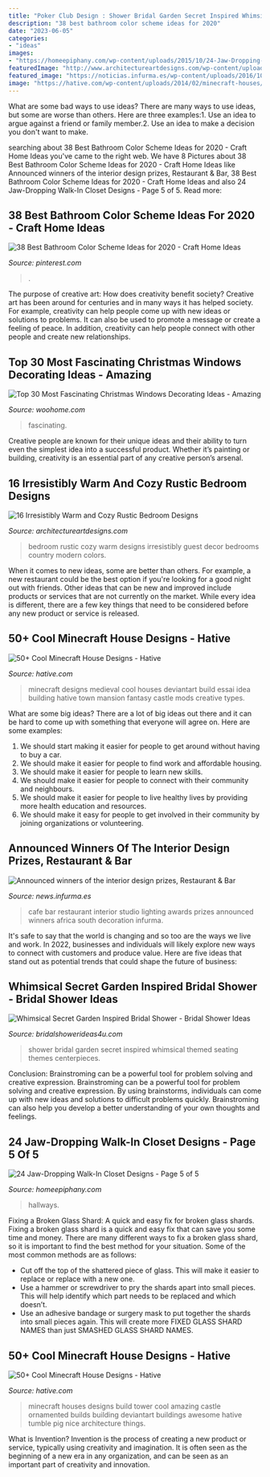 ```yaml
---
title: "Poker Club Design : Shower Bridal Garden Secret Inspired Whimsical Themed Seating Themes Centerpieces"
description: "38 best bathroom color scheme ideas for 2020"
date: "2023-06-05"
categories:
- "ideas"
images:
- "https://homeepiphany.com/wp-content/uploads/2015/10/24-Jaw-Dropping-Walk-In-Closet-Designs-23.jpg"
featuredImage: "http://www.architectureartdesigns.com/wp-content/uploads/2014/07/16-Irresistibly-Warm-and-Cozy-Rustic-Bedroom-Designs-5.jpg"
featured_image: "https://noticias.infurma.es/wp-content/uploads/2016/10/News-Cafe-Johannesburg-South-Africa-Studio-A-1.jpg"
image: "https://hative.com/wp-content/uploads/2014/02/minecraft-houses/ornamented-tower-design-50.jpg"
---
```



What are some bad ways to use ideas?
There are many ways to use ideas, but some are worse than others. Here are three examples:1. Use an idea to argue against a friend or family member.2. Use an idea to make a decision you don't want to make.
	

		
searching about 38 Best Bathroom Color Scheme Ideas for 2020 - Craft Home Ideas you've came to the right web. We have 8 Pictures about 38 Best Bathroom Color Scheme Ideas for 2020 - Craft Home Ideas like Announced winners of the interior design prizes, Restaurant &amp; Bar, 38 Best Bathroom Color Scheme Ideas for 2020 - Craft Home Ideas and also 24 Jaw-Dropping Walk-In Closet Designs - Page 5 of 5. Read more:
		
    
## 38 Best Bathroom Color Scheme Ideas For 2020 - Craft Home Ideas

<img loading=lazy src="https://i.pinimg.com/736x/08/cc/a1/08cca1116695c76543cf8a726ecc8f19.jpg" onerror="this.onerror=null;this.src='https://tse3.mm.bing.net/th?id=OIP.hpgF4uN0Z6homULqRQKb5AHaMV&amp;pid=15.1';" alt="38 Best Bathroom Color Scheme Ideas for 2020 - Craft Home Ideas">

_Source: pinterest.com_

>. 

	

The purpose of creative art: How does creativity benefit society?
Creative art has been around for centuries and in many ways it has helped society. For example, creativity can help people come up with new ideas or solutions to problems. It can also be used to promote a message or create a feeling of peace. In addition, creativity can help people connect with other people and create new relationships.

    
## Top 30 Most Fascinating Christmas Windows Decorating Ideas - Amazing

<img loading=lazy src="https://www.woohome.com/wp-content/uploads/2015/11/christmas-window-decoration-24.jpg" onerror="this.onerror=null;this.src='https://tse1.mm.bing.net/th?id=OIP.i09pgVPAxYS1dRxjfZBrCwHaKV&amp;pid=15.1';" alt="Top 30 Most Fascinating Christmas Windows Decorating Ideas - Amazing">

_Source: woohome.com_

>fascinating. 

	

Creative people are known for their unique ideas and their ability to turn even the simplest idea into a successful product. Whether it’s painting or building, creativity is an essential part of any creative person’s arsenal.

    
## 16 Irresistibly Warm And Cozy Rustic Bedroom Designs

<img loading=lazy src="http://www.architectureartdesigns.com/wp-content/uploads/2014/07/16-Irresistibly-Warm-and-Cozy-Rustic-Bedroom-Designs-5.jpg" onerror="this.onerror=null;this.src='https://tse4.mm.bing.net/th?id=OIP.mvQkoFyyvcWnduqHcQ-ZmwHaHk&amp;pid=15.1';" alt="16 Irresistibly Warm and Cozy Rustic Bedroom Designs">

_Source: architectureartdesigns.com_

>bedroom rustic cozy warm designs irresistibly guest decor bedrooms country modern colors. 

	

When it comes to new ideas, some are better than others. For example, a new restaurant could be the best option if you're looking for a good night out with friends. Other ideas that can be new and improved include products or services that are not currently on the market. While every idea is different, there are a few key things that need to be considered before any new product or service is released.

    
## 50+ Cool Minecraft House Designs - Hative

<img loading=lazy src="https://hative.com/wp-content/uploads/2014/02/minecraft-houses/medieval-house-idea-24.jpg" onerror="this.onerror=null;this.src='https://tse3.mm.bing.net/th?id=OIP.FC_cKkRqnPdJjjE61TbQCwHaD7&amp;pid=15.1';" alt="50+ Cool Minecraft House Designs - Hative">

_Source: hative.com_

>minecraft designs medieval cool houses deviantart build essai idea building hative town mansion fantasy castle mods creative types. 

	

What are some big ideas?
There are a lot of big ideas out there and it can be hard to come up with something that everyone will agree on. Here are some examples:
1. We should start making it easier for people to get around without having to buy a car.
2. We should make it easier for people to find work and affordable housing.
3. We should make it easier for people to learn new skills.
4. We should make it easier for people to connect with their community and neighbours.
5. We should make it easier for people to live healthy lives by providing more health education and resources.
6. We should make it easy for people to get involved in their community by joining organizations or volunteering.

    
## Announced Winners Of The Interior Design Prizes, Restaurant &amp; Bar

<img loading=lazy src="https://noticias.infurma.es/wp-content/uploads/2016/10/News-Cafe-Johannesburg-South-Africa-Studio-A-1.jpg" onerror="this.onerror=null;this.src='https://tse2.mm.bing.net/th?id=OIP.TZzt0XoHF1iRGnfLQjdiegHaLH&amp;pid=15.1';" alt="Announced winners of the interior design prizes, Restaurant &amp; Bar">

_Source: news.infurma.es_

>cafe bar restaurant interior studio lighting awards prizes announced winners africa south decoration infurma. 

	

It's safe to say that the world is changing and so too are the ways we live and work. In 2022, businesses and individuals will likely explore new ways to connect with customers and produce value. Here are five ideas that stand out as potential trends that could shape the future of business:

    
## Whimsical Secret Garden Inspired Bridal Shower - Bridal Shower Ideas

<img loading=lazy src="https://www.bridalshowerideas4u.com/wp-content/uploads/2016/04/Whimsical-Secret-Garden-Inspired-Bridal-Shower-Visitor-Seating.jpg" onerror="this.onerror=null;this.src='https://tse2.mm.bing.net/th?id=OIP.qD4VjC-Y1XYInNWde-NAWQHaLH&amp;pid=15.1';" alt="Whimsical Secret Garden Inspired Bridal Shower - Bridal Shower Ideas">

_Source: bridalshowerideas4u.com_

>shower bridal garden secret inspired whimsical themed seating themes centerpieces. 

	

Conclusion: Brainstroming can be a powerful tool for problem solving and creative expression.
Brainstroming can be a powerful tool for problem solving and creative expression. By using brainstorms, individuals can come up with new ideas and solutions to difficult problems quickly. Brainstroming can also help you develop a better understanding of your own thoughts and feelings.

    
## 24 Jaw-Dropping Walk-In Closet Designs - Page 5 Of 5

<img loading=lazy src="https://homeepiphany.com/wp-content/uploads/2015/10/24-Jaw-Dropping-Walk-In-Closet-Designs-23.jpg" onerror="this.onerror=null;this.src='https://tse3.mm.bing.net/th?id=OIP.hKaXDpz90MkeoQ_CfcU--wHaE8&amp;pid=15.1';" alt="24 Jaw-Dropping Walk-In Closet Designs - Page 5 of 5">

_Source: homeepiphany.com_

>hallways. 

	

Fixing a Broken Glass Shard: A quick and easy fix for broken glass shards.
Fixing a broken glass shard is a quick and easy fix that can save you some time and money. There are many different ways to fix a broken glass shard, so it is important to find the best method for your situation. Some of the most common methods are as follows:
- Cut off the top of the shattered piece of glass. This will make it easier to replace or replace with a new one.
- Use a hammer or screwdriver to pry the shards apart into small pieces. This will help identify which part needs to be replaced and which doesn’t.
- Use an adhesive bandage or surgery mask to put together the shards into small pieces again. This will create more FIXED GLASS SHARD NAMES than just SMASHED GLASS SHARD NAMES.

    
## 50+ Cool Minecraft House Designs - Hative

<img loading=lazy src="https://hative.com/wp-content/uploads/2014/02/minecraft-houses/ornamented-tower-design-50.jpg" onerror="this.onerror=null;this.src='https://tse3.mm.bing.net/th?id=OIP.jFE6Rn2X-AZM-wvAArdkOQHaJH&amp;pid=15.1';" alt="50+ Cool Minecraft House Designs - Hative">

_Source: hative.com_

>minecraft houses designs build tower cool amazing castle ornamented builds building deviantart buildings awesome hative tumble pig nice architecture things. 

	

What is Invention?
Invention is the process of creating a new product or service, typically using creativity and imagination. It is often seen as the beginning of a new era in any organization, and can be seen as an important part of creativity and innovation.

